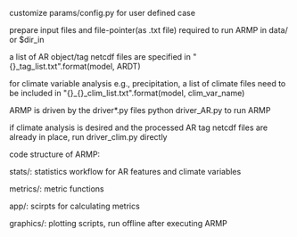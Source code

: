 customize params/config.py for user defined case

prepare input files and file-pointer(as .txt file) required to run ARMP in data/ or $dir_in

a list of AR object/tag netcdf files are specified in
"{}_tag_list.txt".format(model, ARDT)

for climate variable analysis e.g., precipitation, 
a list of climate files need to be included in
"{}_{}_clim_list.txt".format(model, clim_var_name)


ARMP is driven by the driver*.py files
python driver_AR.py to run ARMP

if climate analysis is desired and the processed AR tag netcdf files are already in place, 
run driver_clim.py directly


code structure of ARMP:

stats/:
    statistics workflow for AR features and climate variables

metrics/:
    metric functions

app/:
    scirpts for calculating metrics

graphics/:
    plotting scripts, run offline after executing ARMP
